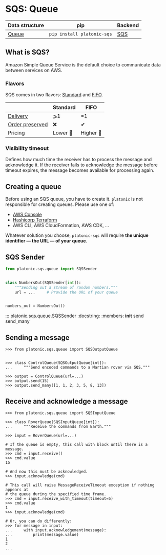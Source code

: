 # SQS: Queue

| Data structure              | pip                        | Backend                            |
| ---                         | ---                        | ---                                |
| [Queue](/structures/queue/) | `pip install platonic-sqs` | [SQS](https://aws.amazon.com/sqs/) |

## What is SQS?

Amazon Simple Queue Service is the default choice to communicate data between services on AWS.

### Flavors

SQS comes in two flavors: [Standard](https://docs.aws.amazon.com/AWSSimpleQueueService/latest/SQSDeveloperGuide/standard-queues.html) and [FIFO](https://docs.aws.amazon.com/AWSSimpleQueueService/latest/SQSDeveloperGuide/FIFO-queues.html).

|          | Standard       | FIFO         |
| ---      | ---            | ---          |
| [Delivery](/structures/queue/#delivery-guarantees) | ⩾1             | =1 |
| [Order preserved](/structures/queue/#order-preservation) | ❌ | ✔ |
| Pricing    | Lower 🙂   | Higher 🙁 |


### Visibility timeout

Defines how much time the receiver has to process the message and acknowledge it. If the receiver fails to acknowledge the message before timeout expires, the message becomes available for processing again.

## Creating a queue

Before using an SQS queue, you have to create it. `platonic` is not responsible for creating queues. Please use one of:

- [AWS Console](https://docs.aws.amazon.com/AWSSimpleQueueService/latest/SQSDeveloperGuide/sqs-configure-create-queue.html)
- [Hashicorp Terraform](https://registry.terraform.io/providers/hashicorp/aws/latest/docs/resources/sqs_queue)
- AWS CLI, AWS CloudFormation, AWS CDK, ...

Whatever solution you choose, `platonic-sqs` will require **the unique identifier — the URL — of your queue**.

## SQS Sender

```python
from platonic.sqs.queue import SQSSender


class NumbersOut(SQSSender[int]):
    """Sending out a stream of random numbers."""
    url = ...     # Provide the URL of your queue


numbers_out = NumbersOut()
```

::: platonic.sqs.queue.SQSSender
    :docstring:
    :members: __init__ send send_many

## Sending a message

```pycon
>>> from platonic.sqs.queue import SQSOutputQueue


>>> class ControlQueue(SQSOutputQueue[int]):
...     """Send encoded commands to a Martian rover via SQS."""

>>> output = ControlQueue(url=...)
>>> output.send(15)
>>> output.send_many([1, 1, 2, 3, 5, 8, 13])
```

## Receive and acknowledge a message

```pycon
>>> from platonic.sqs.queue import SQSInputQueue

>>> class RoverQueue(SQSInputQueue[int]):
...     """Receive the commands from Earth."""

>>> input = RoverQueue(url=...)

# If the queue is empty, this call with block until there is a message.
>>> cmd = input.receive()
>>> cmd.value
15

# And now this must be acknowledged.
>>> input.acknowledge(cmd)

# This call will raise MessageReceiveTimeout exception if nothing appears at
# the queue during the specified time frame.
>>> cmd = input.receive_with_timeout(timeout=5)
>>> cmd.value
1
>>> input.acknowledge(cmd)

# Or, you can do differently:
>>> for message in input:
...     with input.acknowledgement(message):
...         print(message.value)
1
2
...
```
